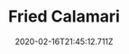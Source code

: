 ---
templateKey: blog-post
title: Fried Calamari
type: cooking
energy: 80
health: 36
description: It's so chewy. 
featuredpost: false
date: 2020-02-16T21:45:12.711Z
featuredimage: /img/Fried_Calamari.png
sellPrice: 150
tags:
  - Squid
  - Wheat Flour
  - Oil
  - edible
---